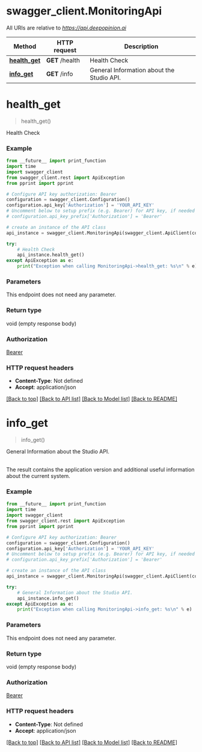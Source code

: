 # swagger_client.MonitoringApi

All URIs are relative to *https://api.deepopinion.ai*

Method | HTTP request | Description
------------- | ------------- | -------------
[**health_get**](MonitoringApi.md#health_get) | **GET** /health | Health Check
[**info_get**](MonitoringApi.md#info_get) | **GET** /info | General Information about the Studio API.


# **health_get**
> health_get()

Health Check

### Example
```python
from __future__ import print_function
import time
import swagger_client
from swagger_client.rest import ApiException
from pprint import pprint

# Configure API key authorization: Bearer
configuration = swagger_client.Configuration()
configuration.api_key['Authorization'] = 'YOUR_API_KEY'
# Uncomment below to setup prefix (e.g. Bearer) for API key, if needed
# configuration.api_key_prefix['Authorization'] = 'Bearer'

# create an instance of the API class
api_instance = swagger_client.MonitoringApi(swagger_client.ApiClient(configuration))

try:
    # Health Check
    api_instance.health_get()
except ApiException as e:
    print("Exception when calling MonitoringApi->health_get: %s\n" % e)
```

### Parameters
This endpoint does not need any parameter.

### Return type

void (empty response body)

### Authorization

[Bearer](../README.md#Bearer)

### HTTP request headers

 - **Content-Type**: Not defined
 - **Accept**: application/json

[[Back to top]](#) [[Back to API list]](../README.md#documentation-for-api-endpoints) [[Back to Model list]](../README.md#documentation-for-models) [[Back to README]](../README.md)

# **info_get**
> info_get()

General Information about the Studio API.

<br/>The result contains the application version and additional useful information about the current system.<br/>

### Example
```python
from __future__ import print_function
import time
import swagger_client
from swagger_client.rest import ApiException
from pprint import pprint

# Configure API key authorization: Bearer
configuration = swagger_client.Configuration()
configuration.api_key['Authorization'] = 'YOUR_API_KEY'
# Uncomment below to setup prefix (e.g. Bearer) for API key, if needed
# configuration.api_key_prefix['Authorization'] = 'Bearer'

# create an instance of the API class
api_instance = swagger_client.MonitoringApi(swagger_client.ApiClient(configuration))

try:
    # General Information about the Studio API.
    api_instance.info_get()
except ApiException as e:
    print("Exception when calling MonitoringApi->info_get: %s\n" % e)
```

### Parameters
This endpoint does not need any parameter.

### Return type

void (empty response body)

### Authorization

[Bearer](../README.md#Bearer)

### HTTP request headers

 - **Content-Type**: Not defined
 - **Accept**: application/json

[[Back to top]](#) [[Back to API list]](../README.md#documentation-for-api-endpoints) [[Back to Model list]](../README.md#documentation-for-models) [[Back to README]](../README.md)

